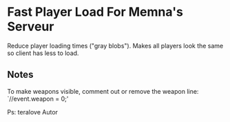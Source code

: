 # Fast Player Load For Memna's Serveur

Reduce player loading times ("gray blobs"). Makes all players look the same so client has less to load.

## Notes

To make weapons visible, comment out or remove the weapon line: `//event.weapon = 0;'
 
Ps: teralove Autor
